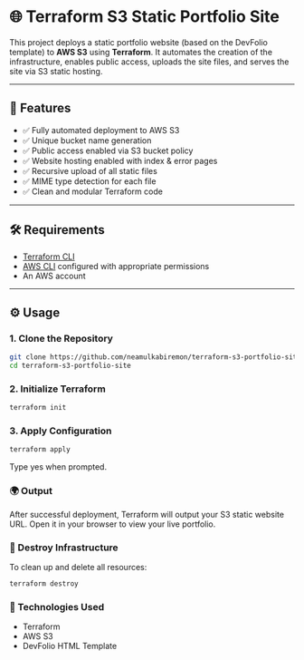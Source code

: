 # 🌐 Terraform S3 Static Portfolio Site

This project deploys a static portfolio website (based on the DevFolio template) to **AWS S3** using **Terraform**. It automates the creation of the infrastructure, enables public access, uploads the site files, and serves the site via S3 static hosting.

---

## 🚀 Features

- ✅ Fully automated deployment to AWS S3  
- ✅ Unique bucket name generation  
- ✅ Public access enabled via S3 bucket policy  
- ✅ Website hosting enabled with index & error pages  
- ✅ Recursive upload of all static files  
- ✅ MIME type detection for each file  
- ✅ Clean and modular Terraform code  

---

## 🛠 Requirements

- [Terraform CLI](https://developer.hashicorp.com/terraform/downloads)
- [AWS CLI](https://aws.amazon.com/cli/) configured with appropriate permissions
- An AWS account

---

## ⚙️ Usage

### 1. Clone the Repository

```bash
git clone https://github.com/neamulkabiremon/terraform-s3-portfolio-site.git
cd terraform-s3-portfolio-site
```

### 2. Initialize Terraform

```bash
terraform init
```

### 3. Apply Configuration

```bash
terraform apply
```
Type yes when prompted.

### 🌍 Output
After successful deployment, Terraform will output your S3 static website URL. Open it in your browser to view your live portfolio.

### 🧹 Destroy Infrastructure
To clean up and delete all resources:

```bash
terraform destroy
```

### 🧠 Technologies Used
- Terraform
- AWS S3
- DevFolio HTML Template






   

